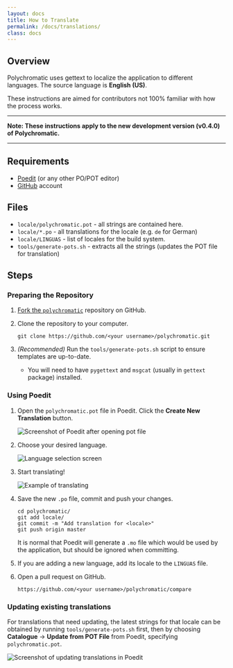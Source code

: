 ```yaml
---
layout: docs
title: How to Translate
permalink: /docs/translations/
class: docs
---
```


## Overview

Polychromatic uses gettext to localize the application to different languages.
The source language is **English (US)**.

These instructions are aimed for contributors not 100% familiar with how the
process works.

---
**Note: These instructions apply to the new development version (v0.4.0) of Polychromatic.**

---

## Requirements

* [Poedit](https://poedit.net/) (or any other PO/POT editor)
* [GitHub](https://github.com) account

## Files

* `locale/polychromatic.pot` - all strings are contained here.
* `locale/*.po` - all translations for the locale (e.g. `de` for German)
* `locale/LINGUAS` - list of locales for the build system.
* `tools/generate-pots.sh` - extracts all the strings (updates the POT file for translation)

## Steps

### Preparing the Repository

1. [Fork the `polychromatic`](https://github.com/polychromatic/polychromatic/fork) repository on GitHub.

2. Clone the repository to your computer.

       git clone https://github.com/<your username>/polychromatic.git

3. *(Recommended)* Run the `tools/generate-pots.sh` script to ensure templates are up-to-date.

    * You will need to have `pygettext` and `msgcat` (usually in `gettext` package) installed.

### Using Poedit

1. Open the `polychromatic.pot` file in Poedit. Click the **Create New Translation** button.

    ![Screenshot of Poedit after opening pot file](/docs/images/poedit-1.png)

2. Choose your desired language.

    ![Language selection screen](/docs/images/poedit-2.png)

3. Start translating!

    ![Example of translating](/docs/images/poedit-3.png)

4. Save the new `.po` file, commit and push your changes.

       cd polychromatic/
       git add locale/
       git commit -m "Add translation for <locale>"
       git push origin master

    It is normal that Poedit will generate a `.mo` file which would be used by the
    application, but should be ignored when committing.

5. If you are adding a new language, add its locale to the `LINGUAS` file.

6. Open a pull request on GitHub.

       https://github.com/<your username>/polychromatic/compare


### Updating existing translations

For translations that need updating, the latest strings for that locale can be obtained by running
`tools/generate-pots.sh` first, then by choosing **Catalogue** → **Update from POT File** from Poedit,
specifying `polychromatic.pot`.

![Screenshot of updating translations in Poedit](/docs/images/poedit-4.png)
